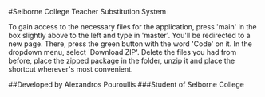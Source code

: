 #Selborne College Teacher Substitution System

To gain access to the necessary files for the application, press 'main' in the box slightly above to the left and type in 'master'. You'll be redirected to a new page. There, press the green button with the word 'Code' on it. In the dropdown menu, select 'Download ZIP'. Delete the files you had from before, place the zipped package in the folder, unzip it and place the shortcut wherever's most convenient.

##Developed by Alexandros Pouroullis
###Student of Selborne College
